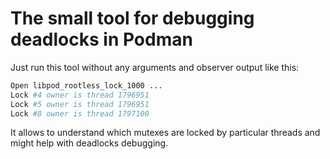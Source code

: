 # The small tool for debugging deadlocks in Podman
Just run this tool without any arguments and observer output like this:

```sh
Open libpod_rootless_lock_1000 ...
Lock #4 owner is thread 1796951
Lock #5 owner is thread 1796951
Lock #8 owner is thread 1797100
```

It allows to understand which mutexes are locked by particular threads and might help with deadlocks debugging.